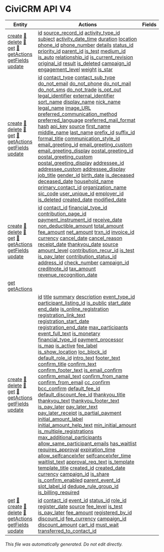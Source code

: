 # CiviCRM API V4

Entity | Actions | Fields
------ | ------- | ------
 [create](Activity.md/#action_create) [:art:](Activity.md/#create_example) [delete](Activity.md/#action_delete) [:art:](Activity.md/#delete_example) [get](Activity.md/#action_get) [:art:](Activity.md/#get_example) [getActions](Activity.md/#action_getActions) [getFields](Activity.md/#action_getFields) [update](Activity.md/#action_update) |  [id](Activity.md/#field_id) [source_record_id](Activity.md/#field_source_record_id) [activity_type_id](Activity.md/#field_activity_type_id) [subject](Activity.md/#field_subject) [activity_date_time](Activity.md/#field_activity_date_time) [duration](Activity.md/#field_duration) [location](Activity.md/#field_location) [phone_id](Activity.md/#field_phone_id) [phone_number](Activity.md/#field_phone_number) [details](Activity.md/#field_details) [status_id](Activity.md/#field_status_id) [priority_id](Activity.md/#field_priority_id) [parent_id](Activity.md/#field_parent_id) [is_test](Activity.md/#field_is_test) [medium_id](Activity.md/#field_medium_id) [is_auto](Activity.md/#field_is_auto) [relationship_id](Activity.md/#field_relationship_id) [is_current_revision](Activity.md/#field_is_current_revision) [original_id](Activity.md/#field_original_id) [result](Activity.md/#field_result) [is_deleted](Activity.md/#field_is_deleted) [campaign_id](Activity.md/#field_campaign_id) [engagement_level](Activity.md/#field_engagement_level) [weight](Activity.md/#field_weight) [is_star](Activity.md/#field_is_star)
 [create](Contact.md/#action_create) [:art:](Contact.md/#create_example) [delete](Contact.md/#action_delete) [:art:](Contact.md/#delete_example) [get](Contact.md/#action_get) [:art:](Contact.md/#get_example) [getActions](Contact.md/#action_getActions) [getFields](Contact.md/#action_getFields) [update](Contact.md/#action_update) |  [id](Contact.md/#field_id) [contact_type](Contact.md/#field_contact_type) [contact_sub_type](Contact.md/#field_contact_sub_type) [do_not_email](Contact.md/#field_do_not_email) [do_not_phone](Contact.md/#field_do_not_phone) [do_not_mail](Contact.md/#field_do_not_mail) [do_not_sms](Contact.md/#field_do_not_sms) [do_not_trade](Contact.md/#field_do_not_trade) [is_opt_out](Contact.md/#field_is_opt_out) [legal_identifier](Contact.md/#field_legal_identifier) [external_identifier](Contact.md/#field_external_identifier) [sort_name](Contact.md/#field_sort_name) [display_name](Contact.md/#field_display_name) [nick_name](Contact.md/#field_nick_name) [legal_name](Contact.md/#field_legal_name) [image_URL](Contact.md/#field_image_URL) [preferred_communication_method](Contact.md/#field_preferred_communication_method) [preferred_language](Contact.md/#field_preferred_language) [preferred_mail_format](Contact.md/#field_preferred_mail_format) [hash](Contact.md/#field_hash) [api_key](Contact.md/#field_api_key) [source](Contact.md/#field_source) [first_name](Contact.md/#field_first_name) [middle_name](Contact.md/#field_middle_name) [last_name](Contact.md/#field_last_name) [prefix_id](Contact.md/#field_prefix_id) [suffix_id](Contact.md/#field_suffix_id) [formal_title](Contact.md/#field_formal_title) [communication_style_id](Contact.md/#field_communication_style_id) [email_greeting_id](Contact.md/#field_email_greeting_id) [email_greeting_custom](Contact.md/#field_email_greeting_custom) [email_greeting_display](Contact.md/#field_email_greeting_display) [postal_greeting_id](Contact.md/#field_postal_greeting_id) [postal_greeting_custom](Contact.md/#field_postal_greeting_custom) [postal_greeting_display](Contact.md/#field_postal_greeting_display) [addressee_id](Contact.md/#field_addressee_id) [addressee_custom](Contact.md/#field_addressee_custom) [addressee_display](Contact.md/#field_addressee_display) [job_title](Contact.md/#field_job_title) [gender_id](Contact.md/#field_gender_id) [birth_date](Contact.md/#field_birth_date) [is_deceased](Contact.md/#field_is_deceased) [deceased_date](Contact.md/#field_deceased_date) [household_name](Contact.md/#field_household_name) [primary_contact_id](Contact.md/#field_primary_contact_id) [organization_name](Contact.md/#field_organization_name) [sic_code](Contact.md/#field_sic_code) [user_unique_id](Contact.md/#field_user_unique_id) [employer_id](Contact.md/#field_employer_id) [is_deleted](Contact.md/#field_is_deleted) [created_date](Contact.md/#field_created_date) [modified_date](Contact.md/#field_modified_date)
 [create](Contribution.md/#action_create) [:art:](Contribution.md/#create_example) [delete](Contribution.md/#action_delete) [:art:](Contribution.md/#delete_example) [get](Contribution.md/#action_get) [:art:](Contribution.md/#get_example) [getActions](Contribution.md/#action_getActions) [getFields](Contribution.md/#action_getFields) [update](Contribution.md/#action_update) |  [id](Contribution.md/#field_id) [contact_id](Contribution.md/#field_contact_id) [financial_type_id](Contribution.md/#field_financial_type_id) [contribution_page_id](Contribution.md/#field_contribution_page_id) [payment_instrument_id](Contribution.md/#field_payment_instrument_id) [receive_date](Contribution.md/#field_receive_date) [non_deductible_amount](Contribution.md/#field_non_deductible_amount) [total_amount](Contribution.md/#field_total_amount) [fee_amount](Contribution.md/#field_fee_amount) [net_amount](Contribution.md/#field_net_amount) [trxn_id](Contribution.md/#field_trxn_id) [invoice_id](Contribution.md/#field_invoice_id) [currency](Contribution.md/#field_currency) [cancel_date](Contribution.md/#field_cancel_date) [cancel_reason](Contribution.md/#field_cancel_reason) [receipt_date](Contribution.md/#field_receipt_date) [thankyou_date](Contribution.md/#field_thankyou_date) [source](Contribution.md/#field_source) [amount_level](Contribution.md/#field_amount_level) [contribution_recur_id](Contribution.md/#field_contribution_recur_id) [is_test](Contribution.md/#field_is_test) [is_pay_later](Contribution.md/#field_is_pay_later) [contribution_status_id](Contribution.md/#field_contribution_status_id) [address_id](Contribution.md/#field_address_id) [check_number](Contribution.md/#field_check_number) [campaign_id](Contribution.md/#field_campaign_id) [creditnote_id](Contribution.md/#field_creditnote_id) [tax_amount](Contribution.md/#field_tax_amount) [revenue_recognition_date](Contribution.md/#field_revenue_recognition_date)
 [get](Entity.md/#action_get) [getActions](Entity.md/#action_getActions) | 
 [create](Event.md/#action_create) [:art:](Event.md/#create_example) [delete](Event.md/#action_delete) [:art:](Event.md/#delete_example) [get](Event.md/#action_get) [:art:](Event.md/#get_example) [getActions](Event.md/#action_getActions) [getFields](Event.md/#action_getFields) [update](Event.md/#action_update) |  [id](Event.md/#field_id) [title](Event.md/#field_title) [summary](Event.md/#field_summary) [description](Event.md/#field_description) [event_type_id](Event.md/#field_event_type_id) [participant_listing_id](Event.md/#field_participant_listing_id) [is_public](Event.md/#field_is_public) [start_date](Event.md/#field_start_date) [end_date](Event.md/#field_end_date) [is_online_registration](Event.md/#field_is_online_registration) [registration_link_text](Event.md/#field_registration_link_text) [registration_start_date](Event.md/#field_registration_start_date) [registration_end_date](Event.md/#field_registration_end_date) [max_participants](Event.md/#field_max_participants) [event_full_text](Event.md/#field_event_full_text) [is_monetary](Event.md/#field_is_monetary) [financial_type_id](Event.md/#field_financial_type_id) [payment_processor](Event.md/#field_payment_processor) [is_map](Event.md/#field_is_map) [is_active](Event.md/#field_is_active) [fee_label](Event.md/#field_fee_label) [is_show_location](Event.md/#field_is_show_location) [loc_block_id](Event.md/#field_loc_block_id) [default_role_id](Event.md/#field_default_role_id) [intro_text](Event.md/#field_intro_text) [footer_text](Event.md/#field_footer_text) [confirm_title](Event.md/#field_confirm_title) [confirm_text](Event.md/#field_confirm_text) [confirm_footer_text](Event.md/#field_confirm_footer_text) [is_email_confirm](Event.md/#field_is_email_confirm) [confirm_email_text](Event.md/#field_confirm_email_text) [confirm_from_name](Event.md/#field_confirm_from_name) [confirm_from_email](Event.md/#field_confirm_from_email) [cc_confirm](Event.md/#field_cc_confirm) [bcc_confirm](Event.md/#field_bcc_confirm) [default_fee_id](Event.md/#field_default_fee_id) [default_discount_fee_id](Event.md/#field_default_discount_fee_id) [thankyou_title](Event.md/#field_thankyou_title) [thankyou_text](Event.md/#field_thankyou_text) [thankyou_footer_text](Event.md/#field_thankyou_footer_text) [is_pay_later](Event.md/#field_is_pay_later) [pay_later_text](Event.md/#field_pay_later_text) [pay_later_receipt](Event.md/#field_pay_later_receipt) [is_partial_payment](Event.md/#field_is_partial_payment) [initial_amount_label](Event.md/#field_initial_amount_label) [initial_amount_help_text](Event.md/#field_initial_amount_help_text) [min_initial_amount](Event.md/#field_min_initial_amount) [is_multiple_registrations](Event.md/#field_is_multiple_registrations) [max_additional_participants](Event.md/#field_max_additional_participants) [allow_same_participant_emails](Event.md/#field_allow_same_participant_emails) [has_waitlist](Event.md/#field_has_waitlist) [requires_approval](Event.md/#field_requires_approval) [expiration_time](Event.md/#field_expiration_time) [allow_selfcancelxfer](Event.md/#field_allow_selfcancelxfer) [selfcancelxfer_time](Event.md/#field_selfcancelxfer_time) [waitlist_text](Event.md/#field_waitlist_text) [approval_req_text](Event.md/#field_approval_req_text) [is_template](Event.md/#field_is_template) [template_title](Event.md/#field_template_title) [created_id](Event.md/#field_created_id) [created_date](Event.md/#field_created_date) [currency](Event.md/#field_currency) [campaign_id](Event.md/#field_campaign_id) [is_share](Event.md/#field_is_share) [is_confirm_enabled](Event.md/#field_is_confirm_enabled) [parent_event_id](Event.md/#field_parent_event_id) [slot_label_id](Event.md/#field_slot_label_id) [dedupe_rule_group_id](Event.md/#field_dedupe_rule_group_id) [is_billing_required](Event.md/#field_is_billing_required)
 [get](Participant.md/#action_get) [:art:](Participant.md/#get_example) [create](Participant.md/#action_create) [:art:](Participant.md/#create_example) [delete](Participant.md/#action_delete) [:art:](Participant.md/#delete_example) [getActions](Participant.md/#action_getActions) [getFields](Participant.md/#action_getFields) [update](Participant.md/#action_update) |  [id](Participant.md/#field_id) [contact_id](Participant.md/#field_contact_id) [event_id](Participant.md/#field_event_id) [status_id](Participant.md/#field_status_id) [role_id](Participant.md/#field_role_id) [register_date](Participant.md/#field_register_date) [source](Participant.md/#field_source) [fee_level](Participant.md/#field_fee_level) [is_test](Participant.md/#field_is_test) [is_pay_later](Participant.md/#field_is_pay_later) [fee_amount](Participant.md/#field_fee_amount) [registered_by_id](Participant.md/#field_registered_by_id) [discount_id](Participant.md/#field_discount_id) [fee_currency](Participant.md/#field_fee_currency) [campaign_id](Participant.md/#field_campaign_id) [discount_amount](Participant.md/#field_discount_amount) [cart_id](Participant.md/#field_cart_id) [must_wait](Participant.md/#field_must_wait) [transferred_to_contact_id](Participant.md/#field_transferred_to_contact_id)
###### This file was automatically generated. Do not edit directly.